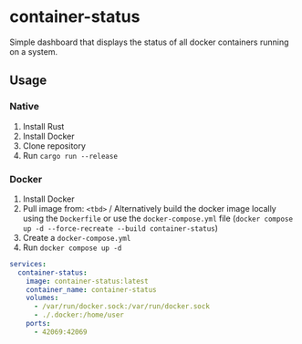 # container-status

Simple dashboard that displays the status of all docker containers running on a system.

## Usage

### Native

1. Install Rust
2. Install Docker
3. Clone repository
4. Run `cargo run --release`

### Docker

1. Install Docker
2. Pull image from: `<tbd>` / Alternatively build the docker image locally using the `Dockerfile` or use the `docker-compose.yml` file (`docker compose up -d --force-recreate --build container-status`)
3. Create a `docker-compose.yml`
4. Run `docker compose up -d`

```yml
services:
  container-status:
    image: container-status:latest
    container_name: container-status
    volumes:
      - /var/run/docker.sock:/var/run/docker.sock
      - ./.docker:/home/user
    ports:
      - 42069:42069
```
